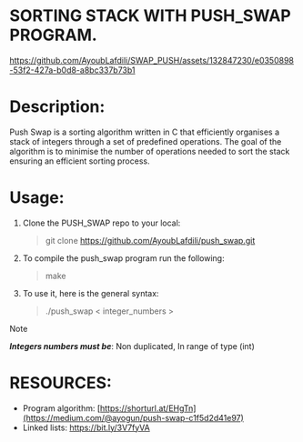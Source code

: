  # SORTING STACK WITH PUSH_SWAP PROGRAM.

https://github.com/AyoubLafdili/SWAP_PUSH/assets/132847230/e0350898-53f2-427a-b0d8-a8bc337b73b1


# Description:

Push Swap is a sorting algorithm written in C that efficiently organises a stack of integers through a set of predefined operations.
The goal of the algorithm is to minimise the number of operations needed to sort the stack ensuring an efficient sorting process.

# Usage:
1. Clone the PUSH_SWAP repo to your local:

	> git clone https://github.com/AyoubLafdili/push_swap.git
 
3. To compile the push_swap program run the following:

   	> make

4. To use it, here is the general syntax:

	> ./push_swap < integer_numbers >

> [!NOTE]
> ***Integers numbers must be***: Non duplicated, In range of type (int)

# RESOURCES:
- Program algorithm: [https://shorturl.at/EHgTn](https://medium.com/@ayogun/push-swap-c1f5d2d41e97)
- Linked lists: https://bit.ly/3V7fyVA
